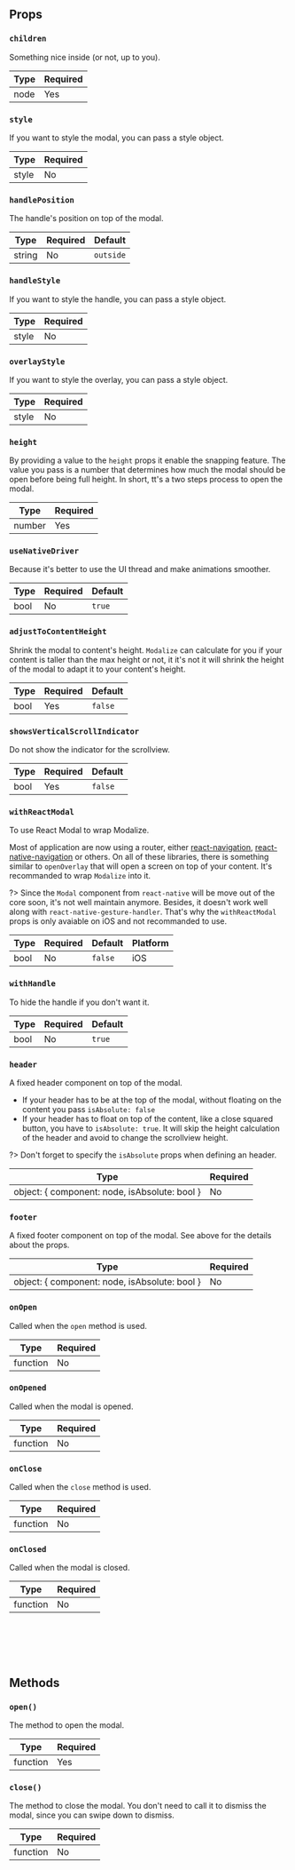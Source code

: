 ## Props

### `children`

Something nice inside (or not, up to you).

| Type     | Required |
| -------- | -------- |
| node     | Yes      |

### `style`

If you want to style the modal, you can pass a style object.

| Type     | Required |
| -------- | -------- |
| style    | No       |

### `handlePosition`

The handle's position on top of the modal.

| Type     | Required | Default   |
| -------- | -------- | --------- |
| string   | No       | `outside` |

### `handleStyle`

If you want to style the handle, you can pass a style object.

| Type     | Required |
| -------- | -------- |
| style     | No      |

### `overlayStyle`

If you want to style the overlay, you can pass a style object.

| Type     | Required |
| -------- | -------- |
| style     | No      |

### `height`

By providing a value to the `height` props it enable the snapping feature. The value you pass is a number that determines how much the modal should be open before being full height. In short, tt's a two steps process to open the modal.

| Type     | Required |
| -------- | -------- |
| number   | Yes      |

### `useNativeDriver`

Because it's better to use the UI thread and make animations smoother.

| Type     | Required | Default  |
| -------- | -------- | -------- |
| bool     | No       | `true`   |

### `adjustToContentHeight`

Shrink the modal to content's height. `Modalize` can calculate for you if your content is taller than the max height or not, it it's not it will shrink the height of the modal to adapt it to your content's height.

| Type     | Required | Default  |
| -------- | -------- | -------- |
| bool     | Yes      | `false`  |

### `showsVerticalScrollIndicator`

Do not show the indicator for the scrollview.

| Type     | Required | Default  |
| -------- | -------- | -------- |
| bool     | Yes      | `false`  |

### `withReactModal`

To use React Modal to wrap Modalize.

Most of application are now using a router, either [react-navigation](https://snack.expo.io/@react-navigation/full-screen-modal-v3), [react-native-navigation](https://wix.github.io/react-native-navigation/#/docs/top-level-api?id=showoverlaylayout-) or others. On all of these libraries, there is something similar to `openOverlay` that will open a screen on top of your content. It's recommanded to wrap `Modalize` into it.

?> Since the `Modal` component from `react-native` will be move out of the core soon, it's not well maintain anymore. Besides, it doesn't work well along with `react-native-gesture-handler`. That's why the `withReactModal` props is only avaiable on iOS and not recommanded to use.

| Type     | Required | Default  | Platform |
| -------- | -------- | -------- | -------- |
| bool     | No       | `false`  | iOS      |

### `withHandle`

To hide the handle if you don't want it.

| Type     | Required | Default  |
| -------- | -------- | -------- |
| bool     | No       | `true`   |

### `header`

A fixed header component on top of the modal.

- If your header has to be at the top of the modal, without floating on the content you pass `isAbsolute: false`
- If your header has to float on top of the content, like a close squared button, you have to `isAbsolute: true`. It will skip the height calculation of the header and avoid to change the scrollview height.

?> Don't forget to specify the `isAbsolute` props when defining an header.

| Type                                          | Required |
| --------------------------------------------- | -------- |
| object: { component: node, isAbsolute: bool } | No       |

### `footer`

A fixed footer component on top of the modal. See above for the details about the props.

| Type                                          | Required |
| --------------------------------------------- | -------- |
| object: { component: node, isAbsolute: bool } | No       |

### `onOpen`

Called when the `open` method is used.

| Type     | Required |
| -------- | -------- |
| function | No       |

### `onOpened`

Called when the modal is opened.

| Type     | Required |
| -------- | -------- |
| function | No       |

### `onClose`

Called when the `close` method is used.

| Type     | Required |
| -------- | -------- |
| function | No       |

### `onClosed`

Called when the modal is closed.

| Type     | Required |
| -------- | -------- |
| function | No       |

<br/>
<br/>
<br/>
<br/>

## Methods

### `open()`

The method to open the modal.

| Type     | Required  |
| -------- | --------- |
| function | Yes       |

### `close()`

The method to close the modal. You don't need to call it to dismiss the modal, since you can swipe down to dismiss.

| Type     | Required |
| -------- | -------- |
| function | No       |

